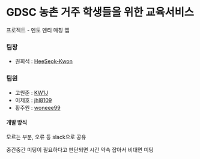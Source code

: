 # GDSC 농촌 거주 학생들을 위한 교육서비스

프로젝트 - 멘토 멘티 매칭 앱

### 팀장
* 권희석 : [HeeSeok-Kwon](https://github.com/HeeSeok-Kwon)
### 팀원
* 고원준 : [KW1J](https://github.com/KW1J)
* 이제호 : [jhl8109](https://github.com/jhl8109)
* 황주원 : [woneee99](https://github.com/woneee99)

#### 개발 방식
모르는 부분, 오류 등 slack으로 공유

중간중간 미팅이 필요하다고 판단되면 시간 약속 잡아서 비대면 미팅
